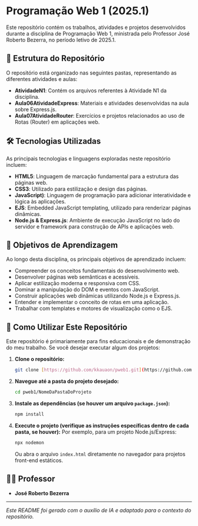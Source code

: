 # Programação Web 1 (2025.1)

Este repositório contém os trabalhos, atividades e projetos desenvolvidos durante a disciplina de Programação Web 1, ministrada pelo Professor José Roberto Bezerra, no período letivo de 2025.1.

## 📂 Estrutura do Repositório
O repositório está organizado nas seguintes pastas, representando as diferentes atividades e aulas:

* **AtividadeN1**: Contém os arquivos referentes à Atividade N1 da disciplina.
* **Aula06AtividadeExpress**: Materiais e atividades desenvolvidas na aula sobre Express.js.
* **Aula07AtividadeRouter**: Exercícios e projetos relacionados ao uso de Rotas (Router) em aplicações web.

## 🛠️ Tecnologias Utilizadas
As principais tecnologias e linguagens exploradas neste repositório incluem:

* **HTML5**: Linguagem de marcação fundamental para a estrutura das páginas web.
* **CSS3**: Utilizado para estilização e design das páginas.
* **JavaScript)**: Linguagem de programação para adicionar interatividade e lógica às aplicações.
* **EJS**: Embedded JavaScript templating, utilizado para renderizar páginas dinâmicas.
* **Node.js & Express.js**: Ambiente de execução JavaScript no lado do servidor e framework para construção de APIs e aplicações web.

## 🎯 Objetivos de Aprendizagem
Ao longo desta disciplina, os principais objetivos de aprendizado incluem:

* Compreender os conceitos fundamentais do desenvolvimento web.
* Desenvolver páginas web semânticas e acessíveis.
* Aplicar estilização moderna e responsiva com CSS.
* Dominar a manipulação do DOM e eventos com JavaScript.
* Construir aplicações web dinâmicas utilizando Node.js e Express.js.
* Entender e implementar o conceito de rotas em uma aplicação.
* Trabalhar com templates e motores de visualização como o EJS.

## 📖 Como Utilizar Este Repositório
Este repositório é primariamente para fins educacionais e de demonstração do meu trabalho. Se você desejar executar algum dos projetos:

1.  **Clone o repositório:**
    ```bash
    git clone [https://github.com/kkauaon/pweb1.git](https://github.com/kkauaon/pweb1.git)
    ```
2.  **Navegue até a pasta do projeto desejado:**
    ```bash
    cd pweb1/NomeDaPastaDoProjeto
    ```
3.  **Instale as dependências (se houver um arquivo `package.json`):**
    ```bash
    npm install
    ```
4.  **Execute o projeto (verifique as instruções específicas dentro de cada pasta, se houver):**
    Por exemplo, para um projeto Node.js/Express:
    ```bash
    npx nodemon
    ```
    Ou abra o arquivo `index.html` diretamente no navegador para projetos front-end estáticos.

## 👨‍🏫 Professor
* **José Roberto Bezerra**

---

*Este README foi gerado com o auxílio de IA e adaptado para o contexto do repositório.*
